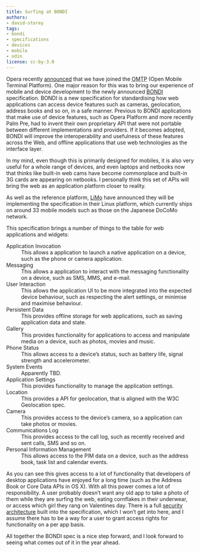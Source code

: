 ```yaml
---
title: Surfing at BONDI
authors:
- david-storey
tags:
- bondi
- specifications
- devices
- mobile
- odin
license: cc-by-3.0
---
```


Opera recently [announced](http://www.omtp.org/News/Display.aspx?Id=495dc323-7f21-483b-b097-013a7aae6de6) that we have joined the <abbr title="Open Mobile Terminal Platform">OMTP</abbr> (Open Mobile Terminal Platform). One major reason for this was to bring our experience of mobile and device development to the newly announced [BONDI](http://bondi.omtp.org/default.aspx) specification. BONDI is a new specification for standardising how web applications can access device features such as cameras, geolocation, address books and so on, in a safe manner. Previous to BONDI applications that make use of device features, such as Opera Platform and more recently Palm Pre, had to invent their own proprietary API that were not portable between different implementations and providers. If it becomes adopted, BONDI will improve the interoperability and usefulness of these features across the Web, and offline applications that use web technologies as the interface layer.

In my mind, even though this is primarily designed for mobiles, it is also very useful for a whole range of devices, and even laptops and netbooks now that thinks like built-in web cams have become commonplace and built-in 3G cards are appearing on netbooks. I personally think this set of APIs will bring the web as an application platform closer to reality.

As well as the reference platform, [LiMo](http://www.limofoundation.org/en/limo-press-releases/limo-foundation-endorses-omtp-bondi-specification-to-bring-web-2.0-applications-to-limo-handsets-3.html) have announced they will be implementing the specification in their Linux platform, which currently ships on around 33 mobile models such as those on the Japanese DoCoMo network.

This specification brings a number of things to the table for web applications and widgets:

<dl>
	<dt>Application Invocation</dt>
	<dd>This allows a application to launch a native application on a device, such as the phone or camera application.</dd>
	<dt>Messaging</dt>
	<dd>This allows a application to interact with the messaging functionality on a device, such as SMS, MMS, and e-mail.</dd>
	<dt>User Interaction</dt>
	<dd>This allows the application UI to be more integrated into the expected device behaviour, such as respecting the alert settings, or minimise and maximise behaviour.</dd>
	<dt>Persistent Data</dt>
	<dd>This provides offline storage for web applications, such as saving application data and state.</dd>
	<dt>Gallery</dt>
	<dd>This provides functionality for applications to access and manipulate media on a device, such as photos, movies and music.</dd>
	<dt>Phone Status</dt>
	<dd>This allows access to a device’s status, such as battery life, signal strength and accelerometer.</dd>
	<dt>System Events</dt>
	<dd>Apparently <abbr>TBD</abbr>.</dd>
	<dt>Application Settings</dt>
	<dd>This provides functionality to manage the application settings.</dd>
	<dt>Location</dt>
	<dd>This provides a API for geolocation, that is aligned with the W3C Geolocation spec.</dd>
	<dt>Camera</dt>
	<dd>This provides access to the device’s camera, so a application can take photos or movies.</dd>
	<dt>Communications Log</dt>
	<dd>This provides access to the call log, such as recently received and sent calls, SMS and so on.</dd>
	<dt>Personal  Information Management</dt>
	<dd>This allows access to the PIM data on a device, such as the address book, task list and calendar events.</dd>
</dl>

As you can see this gives access to a lot of functionality that developers of desktop applications have enjoyed for a long time (such as the Address Book or Core Data APIs in OS X). With all this power comes a lot of responsibility.  A user probably doesn’t want any old app to take a photo of them while they are surfing the web, eating cornflakes in their underwear, or access which girl they rang on Valentines day. There is a full [security architecture](http://bondi.omtp.org/AandS/default.aspx) built into the specification, which I won’t get into here, and I assume there has to be a way for a user to grant access rights for functionality on a per app basis.

All together the BONDI spec is a nice step forward, and I look forward to seeing what comes out of it in the year ahead.

